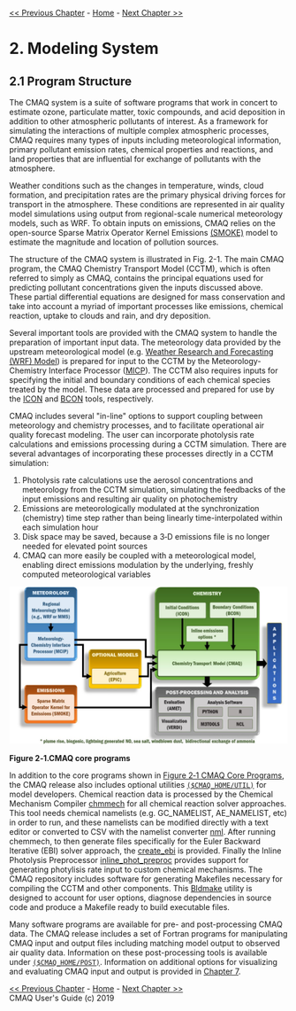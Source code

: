 
<!-- BEGIN COMMENT -->

[<< Previous Chapter](CMAQ_UG_ch01_overview.md) - [Home](README.md) - [Next Chapter >>](CMAQ_UG_ch03_preparing_to_run.md)

<!-- END COMMENT -->

# 2. Modeling System

## 2.1 Program Structure

The CMAQ system is a suite of software programs that work in concert to estimate ozone, particulate matter, toxic compounds, and acid deposition in addition to other atmospheric pollutants of interest.  As a framework for simulating the interactions of multiple complex atmospheric processes, CMAQ requires many types of inputs including meteorological information, primary pollutant emission rates, chemical properties and reactions, and land properties that are influential for exchange of pollutants with the atmosphere.  

Weather conditions such as the changes in temperature, winds, cloud formation, and precipitation rates are the primary physical driving forces for transport in the atmosphere.  These conditions are represented in air quality model simulations using output from regional-scale numerical meteorology models, such as WRF.  To obtain inputs on emissions, CMAQ relies on the open-source Sparse Matrix Operator Kernel Emissions [(SMOKE)](http://www.smoke-model.org) model to estimate the magnitude and location of pollution sources.

The structure of the CMAQ system is illustrated in Fig. 2-1. The main CMAQ program, the CMAQ Chemistry Transport Model (CCTM), which is often referred to simply as CMAQ, contains the principal equations used for predicting pollutant concentrations given the inputs discussed above. These partial differential equations are designed for mass conservation and take into account a myriad of important processes like emissions, chemical reaction, uptake to clouds and rain, and dry deposition.  

Several important tools are provided with the CMAQ system to handle the preparation of important input data. The meteorology data provided by the upstream meteorological model (e.g. [Weather Research and Forecasting (WRF) Model](https://www.mmm.ucar.edu/weather-research-and-forecasting-model)) is prepared for input to the CCTM by the Meteorology-Chemistry Interface Processor ([MICP](#mcip)). The CCTM also requires inputs for specifying the initial and boundary conditions of each chemical species treated by the model. These data are processed and prepared for use by the [ICON](#icon) and [BCON](#bcon) tools, respectively.   

CMAQ includes several "in-line" options to support coupling between meteorology and chemistry processes, and to facilitate operational air quality forecast modeling. The user can incorporate photolysis rate calculations and emissions processing during a CCTM simulation. There are several advantages of incorporating these processes directly in a CCTM simulation:

1. Photolysis rate calculations use the aerosol concentrations and meteorology from the CCTM simulation, simulating the feedbacks of the input emissions and resulting air quality on photochemistry
2. Emissions are meteorologically modulated at the synchronization (chemistry) time step rather than being linearly time-interpolated within each simulation hour
3. Disk space may be saved, because a 3‑D emissions file is no longer needed for elevated point sources
4. CMAQ can more easily be coupled with a meteorological model, enabling direct emissions modulation by the underlying, freshly computed meteorological variables

![Figure 2-1](./images/cmaq_flow_chart.jpg)

**Figure 2‑1.CMAQ core programs**

In addition to the core programs shown in [Figure 2‑1 CMAQ Core Programs](#Figure2-1), the CMAQ release also includes optional utilities [`($CMAQ_HOME/UTIL)`](../../UTIL/README.md) for model developers. Chemical reaction data is processed by the Chemical Mechanism Compiler [chmmech](../../UTIL/chemmech/README.md) for all chemical reaction solver approaches. This tool needs chemical namelists (e.g. GC_NAMELIST, AE_NAMELIST, etc) in order to run, and these namelists can be modified directly with a text editor or converted to CSV with the namelist converter [nml](../../UTIL/nml/README.md). After running chemmech, to then generate files specifically for the Euler Backward Iterative (EBI) solver approach, the [create_ebi](../../UTIL/create_ebi/README.md) is provided. Finally the Inline Photolysis Preprocessor [inline_phot_preproc](../../UTIL/inline_phot_preproc/README.md) provides support for generating photylisis rate input to custom chemical mechanisms.  The CMAQ repository includes software for generating Makefiles necessary for compiling the CCTM and other components. This [Bldmake](../../UTIL/bldmake/README.md) utility is designed to account for user options, diagnose dependencies in source code and produce a Makefile ready to build executable files.

Many software programs are available for pre- and post-processing CMAQ data. The CMAQ release includes a set of Fortran programs for manipulating CMAQ input and output files including matching model output to observed air quality data.  Information on these post-processing tools is available under [`($CMAQ_HOME/POST)`](../../POST/README.md).  Information on additional options for visualizing and evaluating CMAQ input and output is provided in [Chapter 7](CMAQ_UG_ch07_analysis_tools.md).  


<!-- BEGIN COMMENT -->

[<< Previous Chapter](CMAQ_UG_ch01_overview.md) - [Home](README.md) - [Next Chapter >>](CMAQ_UG_ch03_preparing_to_run.md)<br>
CMAQ User's Guide (c) 2019<br>

<!-- END COMMENT -->
